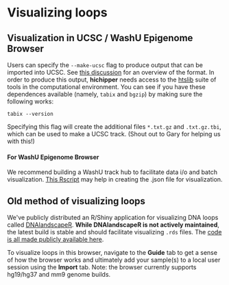 # Visualizing loops

## Visualization in UCSC / WashU Epigenome Browser<a name="vizUCSC"></a>
Users can specify the `--make-ucsc` flag to produce output that can be imported into UCSC.
See [this discussion](https://groups.google.com/a/soe.ucsc.edu/forum/#!topic/genome/kE2pIZUvfnA) for an overview of the format.
In order to produce this output, **hichipper** needs access to the [htslib](http://www.htslib.org/download/) suite of tools
in the computational environment. You can see if you have these dependences available (namely, `tabix` and `bgzip`) by making
sure the following works:

```
tabix --version
```

Specifying this flag will create the additional files `*.txt.gz` and `.txt.gz.tbi`, which can be used to make a UCSC track. 
(Shout out to Gary for helping us with this!)

#### For WashU Epigenome Browser

We recommend building a WashU track hub to facilitate data i/o and batch visualization. 
[This Rscript]() may help in creating the .json file for visualization.

## Old method of visualizing loops<a name="viz"></a>
We've publicly distributed an R/Shiny application for visualizing DNA loops called [DNAlandscapeR](https://molpath.shinyapps.io/DNAlandscapeR).
**While DNAlandscapeR is not actively maintained**, the latest build is stable and should facilitate visualizing `.rds`
files. The [code is all made publicly available here](https://github.com/aryeelab/dnalandscaper).

To visualize loops in this browser, navigate to the **Guide** tab to get a sense of how the browser works and ultimately add your sample(s) to a local user session
using the **Import** tab. Note: the browser currently supports hg19/hg37 and mm9 genome builds. 


<br><br>